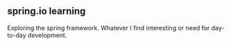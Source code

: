 ## spring.io learning

Exploring the spring framework.  Whatever I find interesting or need for day-to-day development.